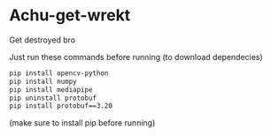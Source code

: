 # Achu-get-wrekt
Get destroyed bro

Just run these commands before running (to download dependecies)

```bash
pip install opencv-python
pip install numpy
pip install mediapipe
pip uninstall protobuf
pip install protobuf==3.20
``````


(make sure to install pip before running)
